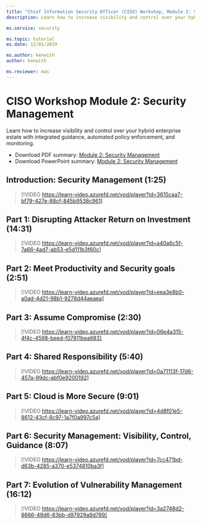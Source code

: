 ```yaml
---
title: "Chief Information Security Officer (CISO) Workshop, Module 2: Security Management"
description: Learn how to increase visibility and control over your hybrid enterprise estate with integrated guidance, automated policy enforcement, and monitoring.

ms.service: security

ms.topic: tutorial
ms.date: 12/01/2019

ms.author: kenwith
author: kenwith

ms.reviewer: mas
---
```

# CISO Workshop Module 2: Security Management

Learn how to increase visibility and control over your hybrid enterprise estate with integrated guidance, automated policy enforcement, and monitoring.

- Download PDF summary: [Module 2: Security Management](https://download.microsoft.com/download/e/0/3/e037fdcb-67f8-43f7-b137-36ffed7e317c/ciso-workshop-2-security-management.pdf)
- Download PowerPoint summary: [Module 2: Security Management](https://download.microsoft.com/download/e/0/3/e037fdcb-67f8-43f7-b137-36ffed7e317c/ciso-workshop-2-security-management.pptx)

## Introduction: Security Management (1:25)

> [!VIDEO https://learn-video.azurefd.net/vod/player?id=3615caa7-bf79-427e-88cf-845b9538c961]

## Part 1: Disrupting Attacker Return on Investment (14:31)

> [!VIDEO https://learn-video.azurefd.net/vod/player?id=a40a6c5f-7a66-4ad7-ab53-e5d111b3f60c]

## Part 2: Meet Productivity and Security goals (2:51)

> [!VIDEO https://learn-video.azurefd.net/vod/player?id=eea3e8b0-a0ad-4d21-98b1-9278d44aeaea]

## Part 3: Assume Compromise (2:30)

> [!VIDEO https://learn-video.azurefd.net/vod/player?id=06e4a315-4f4c-4598-beed-f07811bea683]

## Part 4: Shared Responsibility (5:40)

> [!VIDEO https://learn-video.azurefd.net/vod/player?id=0a71113f-17d6-457a-99dc-abf0e9200192]

## Part 5: Cloud is More Secure (9:01)

> [!VIDEO https://learn-video.azurefd.net/vod/player?id=4d8f01e5-8612-43cf-8c97-1a7f0a997c5a]

## Part 6: Security Management: Visibility, Control, Guidance (8:07)

> [!VIDEO https://learn-video.azurefd.net/vod/player?id=7cc471bd-d63b-4285-a370-e5374810ba3f]

## Part 7: Evolution of Vulnerability Management (16:12)

> [!VIDEO https://learn-video.azurefd.net/vod/player?id=3a2748d2-8666-49d6-83bb-d97929a9d789]
